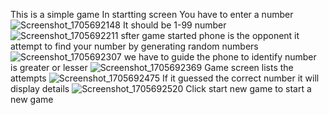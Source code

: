 This is a simple game 
In startting screen You have to enter a number
![Screenshot_1705692148](https://github.com/mohammadshihabudeen/Mini_Game/assets/116706130/5056d970-76dc-4132-93bb-43c457d61be5)
It should be 1-99 number
![Screenshot_1705692211](https://github.com/mohammadshihabudeen/Mini_Game/assets/116706130/d1b4daa9-bd25-4dde-8de5-543fbd0c1c3b)
sfter game started phone is the opponent it attempt to find your number by generating random numbers
![Screenshot_1705692307](https://github.com/mohammadshihabudeen/Mini_Game/assets/116706130/1977e2e5-adef-4a56-b14a-601d165679b0)
we have to guide the phone to identify number is greater or lesser
![Screenshot_1705692369](https://github.com/mohammadshihabudeen/Mini_Game/assets/116706130/555a59ad-e48d-4de0-a6d7-f44b9b734496)
Game screen lists the attempts
![Screenshot_1705692475](https://github.com/mohammadshihabudeen/Mini_Game/assets/116706130/ba77dc0c-1da2-4542-8568-52bc1f63a7c1)
If it guessed the correct number it will display details
![Screenshot_1705692520](https://github.com/mohammadshihabudeen/Mini_Game/assets/116706130/7750f330-b724-4b32-bab2-fc3508e83eae)
Click start new game to start a new game

